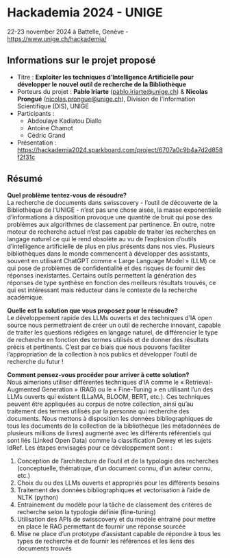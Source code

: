 # Hackademia 2024 - UNIGE
22-23 november 2024 à Battelle, Genève - https://www.unige.ch/hackademia/

## Informations sur le projet proposé
  * Titre : **Exploiter les techniques d’Intelligence Artificielle pour développer le nouvel outil de recherche de la Bibliothèque**
  * Porteurs du projet : **Pablo Iriarte** (pablo.iriarte@unige.ch) & **Nicolas Prongué** (nicolas.prongue@unige.ch), Division de l'Information Scientifique (DIS), UNIGE
  * Participants :
    * Abdoulaye Kadiatou Diallo
    * Antoine Chamot
    * Cédric Grand
  * Présentation : https://hackademia2024.sparkboard.com/project/6707a0c9b4a7d2d858f2f31c

## Résumé

**Quel problème tentez-vous de résoudre?**  
La recherche de documents dans swisscovery - l’outil de découverte de la Bibliothèque de l’UNIGE - n’est pas une chose aisée, la masse exponentielle d’informations à disposition provoque une quantité de bruit qui pose des problèmes aux algorithmes de classement par pertinence. En outre, notre moteur de recherche actuel n’est pas capable de traiter les recherches en langage naturel ce qui le rend obsolète au vu de l’explosion d’outils d’intelligence artificielle de plus en plus présents dans nos vies. Plusieurs bibliothèques dans le monde commencent à développer des assistants, souvent en utilisant ChatGPT comme « Large Language Model » (LLM) ce qui pose de problèmes de confidentialité et des risques de fournir des réponses inexistantes. Certains outils permettent la génération des réponses de type synthèse en fonction des meilleurs résultats trouvés, ce qui est intéressant mais réducteur dans le contexte de la recherche académique.

**Quelle est la solution que vous proposez pour le résoudre?**  
Le développement rapide des LLMs ouverts et des techniques d’IA open source nous permettraient de créer un outil de recherche innovant, capable de traiter les questions rédigées en langage naturel, de différencier le type de recherche en fonction des termes utilisés et de donner des résultats précis et pertinents. C’est par ce biais que nous pouvons faciliter l’appropriation de la collection à nos publics et développer l’outil de recherche du futur !

**Comment pensez-vous procéder pour arriver à cette solution?**  
Nous aimerions utiliser différentes techniques d’IA comme le « Retrieval-Augmented Generation » (RAG) ou le « Fine-Tuning » en utilisant l’un des LLMs ouverts qui existent (LLaMA, BLOOM, BERT, etc.). Ces techniques peuvent être appliquées au corpus de notre collection, ainsi qu’au traitement des termes utilisés par la personne qui recherche des documents. Nous mettons à disposition les données bibliographiques de tous les documents de la collection de la bibliothèque (les métadonnées de plusieurs millions de livres) augmenté avec les différents référentiels qui sont liés (Linked Open Data) comme la classification Dewey et les sujets IdRef. Les étapes envisagés pour ce développement sont :

1. Conception de l’architecture de l’outil et de la typologie des recherches (conceptuelle, thématique, d’un document connu, d’un auteur connu, etc.)
2. Choix du ou des LLMs ouverts et appropriés pour les différents besoins
3. Traitement des données bibliographiques et vectorisation à l’aide de NLTK (python)
4. Entrainement du modèle pour la tâche de classement des critères de recherche selon la typologie définie (fine-tuning)
5. Utilisation des APIs de swisscovery et du modèle entrainé pour mettre en place le RAG permettant de fournir une réponse sourcée
6. Mise ne place d’un prototype d’assistant capable de répondre à tous les types de recherche et de fournir les références et les liens des documents trouvés

